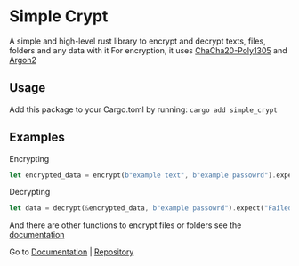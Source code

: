 # Simple Crypt

A simple and high-level rust library to encrypt and decrypt texts, files, folders and any data with it
For encryption, it uses [ChaCha20-Poly1305](https://en.wikipedia.org/wiki/ChaCha20-Poly1305) and [Argon2](https://en.wikipedia.org/wiki/Argon2)

## Usage

Add this package to your Cargo.toml by running: `cargo add simple_crypt`

## Examples

Encrypting

```rust
let encrypted_data = encrypt(b"example text", b"example passowrd").expect("Failed to encrypt");
```

Decrypting

```rust
let data = decrypt(&encrypted_data, b"example passowrd").expect("Failed to decrypt");
```

And there are other functions to encrypt files or folders see the [documentation](https://docs.rs/simple_crypt)

Go to [Documentation](https://docs.rs/simple_crypt) | [Repository](https://github.com/NiiightmareXD/simple_crypt)
